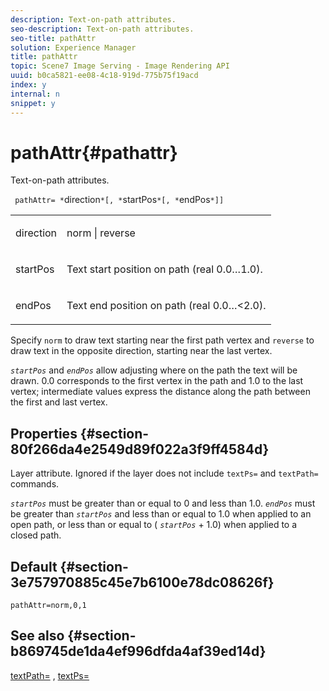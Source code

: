 ```yaml
---
description: Text-on-path attributes.
seo-description: Text-on-path attributes.
seo-title: pathAttr
solution: Experience Manager
title: pathAttr
topic: Scene7 Image Serving - Image Rendering API
uuid: b0ca5821-ee08-4c18-919d-775b75f19acd
index: y
internal: n
snippet: y
---
```


# pathAttr{#pathattr}

Text-on-path attributes.

 ` pathAttr= *`direction`*[, *`startPos`*[, *`endPos`*]]`

<table id="simpletable_EC76095316AF4F07B1DDCC0D72B814CF"> 
 <tr class="strow"> 
  <td class="stentry"> <p> <span class="varname"> direction </span> </p> </td> 
  <td class="stentry"> <p> <span class="codeph"> norm </span> | <span class="codeph"> reverse </span> </p> </td> 
 </tr> 
 <tr class="strow"> 
  <td class="stentry"> <p> <span class="varname"> startPos </span> </p> </td> 
  <td class="stentry"> <p>Text start position on path (real 0.0…1.0). </p> </td> 
 </tr> 
 <tr class="strow"> 
  <td class="stentry"> <p> <span class="varname"> endPos </span> </p> </td> 
  <td class="stentry"> <p>Text end position on path (real 0.0…&lt;2.0). </p> </td> 
 </tr> 
</table>

Specify `norm` to draw text starting near the first path vertex and `reverse` to draw text in the opposite direction, starting near the last vertex.

*`startPos`* and *`endPos`* allow adjusting where on the path the text will be drawn. 0.0 corresponds to the first vertex in the path and 1.0 to the last vertex; intermediate values express the distance along the path between the first and last vertex.

## Properties {#section-80f266da4e2549d89f022a3f9ff4584d}

Layer attribute. Ignored if the layer does not include `textPs=` and `textPath=` commands.

*`startPos`* must be greater than or equal to 0 and less than 1.0. *`endPos`* must be greater than *`startPos`* and less than or equal to 1.0 when applied to an open path, or less than or equal to ( *`startPos`* + 1.0) when applied to a closed path.

## Default {#section-3e757970885c45e7b6100e78dc08626f}

`pathAttr=norm,0,1`

## See also {#section-b869745de1da4ef996dfda4af39ed14d}

[textPath=](../../../../../is-api/http-ref/image-serving-api-ref/c-http-protocol-reference/c-command-reference/r-textpath.md#reference-b09cc0902dff4725bdb54d5da4076ccd) , [textPs=](../../../../../is-api/http-ref/image-serving-api-ref/c-http-protocol-reference/c-command-reference/r-textps.md#reference-4209a2a6169f44278da2647cfb0cd767) 
